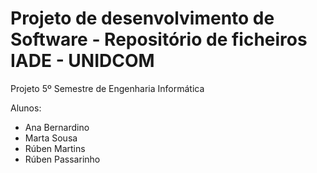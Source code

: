 # Projeto de desenvolvimento de Software - Repositório de ficheiros IADE - UNIDCOM

Projeto 5º Semestre de Engenharia Informática

Alunos:
- Ana Bernardino
- Marta Sousa
- Rúben Martins
- Rúben Passarinho

